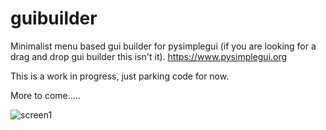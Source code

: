 # guibuilder
 Minimalist menu based gui builder for pysimplegui (if you are looking for a drag and drop gui builder this isn't it).
 https://www.pysimplegui.org
 
 This is a work in progress, just parking code for now.
 
 More to come.....

![screen1](https://user-images.githubusercontent.com/49209806/184450605-c53943ec-6b47-4f92-8443-7274a18b18f0.JPG)

